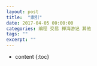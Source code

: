 ```yaml
---
layout: post
title:  "索引"
date: 2017-04-05 00:00:00
categories: 编程 交易 禅海游记 其他 
tags: ""
excerpt: ""
---
```


* content
{:toc}

































